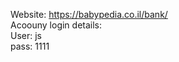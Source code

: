 Website: https://babypedia.co.il/bank/
<br/>
Acoouny login details: 
<br/>
User: js
<br/>
pass: 1111
